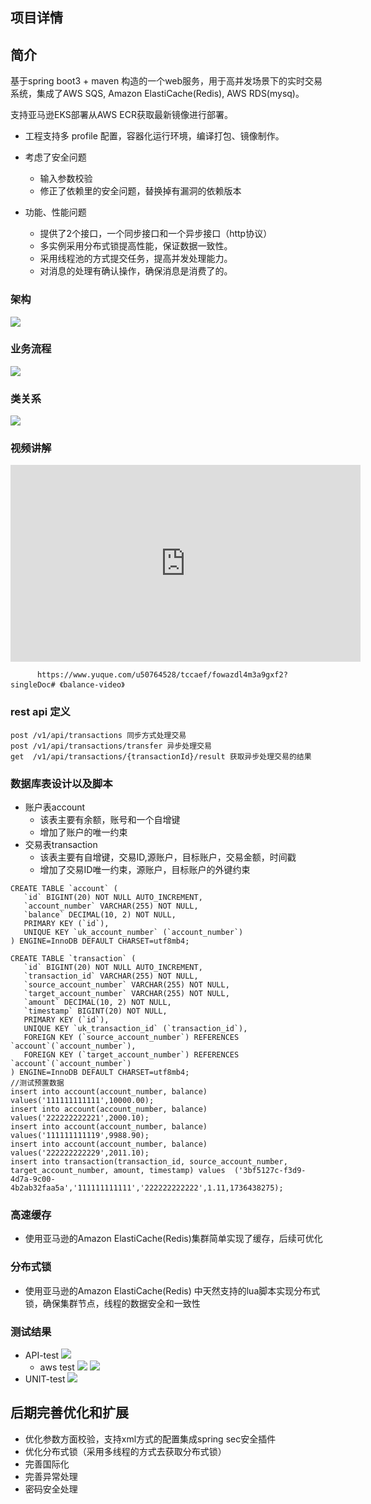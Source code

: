 ## 项目详情

## 简介

基于spring boot3 + maven 构造的一个web服务，用于高并发场景下的实时交易系统，集成了AWS SQS, Amazon ElastiCache(Redis), AWS RDS(mysq)。

支持亚马逊EKS部署从AWS ECR获取最新镜像进行部署。

- 工程支持多 profile 配置，容器化运行环境，编译打包、镜像制作。
- 考虑了安全问题

  - 输入参数校验
  - 修正了依赖里的安全问题，替换掉有漏洞的依赖版本
- 功能、性能问题

  - 提供了2个接口，一个同步接口和一个异步接口（http协议）
  - 多实例采用分布式锁提高性能，保证数据一致性。
  - 采用线程池的方式提交任务，提高并发处理能力。
  - 对消息的处理有确认操作，确保消息是消费了的。

### 架构

![](./image/architecture.png)

### 业务流程

![](./image/flow.png)

### 类关系

![](./image/class.png)

### 视频讲解

<iframe width="560" height="315" src="https://www.yuque.com/u50764528/tccaef/fowazdl4m3a9gxf2?singleDoc# 《balance-vedio》" title="YouTube video player" frameborder="0" allow="accelerometer; autoplay; clipboard - write; encrypted - media; gyroscope; picture - in - picture; web - share" allowfullscreen></iframe>

  ```
        https://www.yuque.com/u50764528/tccaef/fowazdl4m3a9gxf2?singleDoc# 《balance-video》
  ```

### rest api 定义
  ```
  post /v1/api/transactions 同步方式处理交易
  post /v1/api/transactions/transfer 异步处理交易
  get  /v1/api/transactions/{transactionId}/result 获取异步处理交易的结果
  ```
  

### 数据库表设计以及脚本

- 账户表account
  - 该表主要有余额，账号和一个自增键
  - 增加了账户的唯一约束
- 交易表transaction
  - 该表主要有自增键，交易ID,源账户，目标账户，交易金额，时间戳
  - 增加了交易ID唯一约束，源账户，目标账户的外键约束

````
CREATE TABLE `account` (
   `id` BIGINT(20) NOT NULL AUTO_INCREMENT,
   `account_number` VARCHAR(255) NOT NULL,
   `balance` DECIMAL(10, 2) NOT NULL,
   PRIMARY KEY (`id`),
   UNIQUE KEY `uk_account_number` (`account_number`)
) ENGINE=InnoDB DEFAULT CHARSET=utf8mb4;

CREATE TABLE `transaction` (
   `id` BIGINT(20) NOT NULL AUTO_INCREMENT,
   `transaction_id` VARCHAR(255) NOT NULL,
   `source_account_number` VARCHAR(255) NOT NULL,
   `target_account_number` VARCHAR(255) NOT NULL,
   `amount` DECIMAL(10, 2) NOT NULL,
   `timestamp` BIGINT(20) NOT NULL,
   PRIMARY KEY (`id`),
   UNIQUE KEY `uk_transaction_id` (`transaction_id`),
   FOREIGN KEY (`source_account_number`) REFERENCES `account`(`account_number`),
   FOREIGN KEY (`target_account_number`) REFERENCES `account`(`account_number`)
) ENGINE=InnoDB DEFAULT CHARSET=utf8mb4;
//测试预置数据
insert into account(account_number, balance) values('111111111111',10000.00);
insert into account(account_number, balance) values('222222222221',2000.10);
insert into account(account_number, balance) values('111111111119',9988.90);
insert into account(account_number, balance) values('222222222229',2011.10);
insert into transaction(transaction_id, source_account_number, target_account_number, amount, timestamp) values  ('3bf5127c-f3d9-4d7a-9c00-4b2ab32faa5a','111111111111','222222222222',1.11,1736438275);
````

### 高速缓存

- 使用亚马逊的Amazon ElastiCache(Redis)集群简单实现了缓存，后续可优化

### 分布式锁

- 使用亚马逊的Amazon ElastiCache(Redis) 中天然支持的lua脚本实现分布式锁，确保集群节点，线程的数据安全和一致性

### 测试结果

- API-test
  ![](./image/api-test.png)
  - aws test
    ![](./image/aws-test.png)
    ![](./image/network-error.png)
- UNIT-test
  ![](./image/unit-test.png)

## 后期完善优化和扩展

- 优化参数方面校验，支持xml方式的配置集成spring sec安全插件
- 优化分布式锁（采用多线程的方式去获取分布式锁）
- 完善国际化
- 完善异常处理
- 密码安全处理
